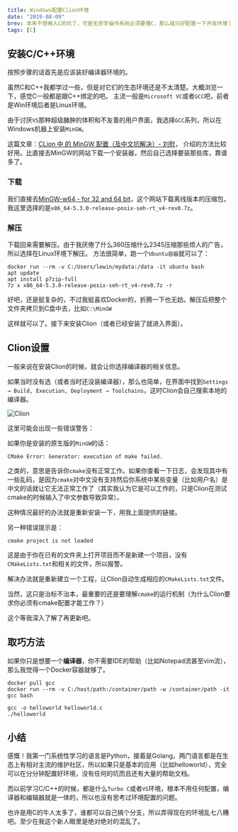```yaml lw-blog-meta
title: Windows配置Clion环境
date: "2019-08-09"
brev: 本来不想再入C的坑了，可是无奈学操作系统必须要懂C，那么就只好配置一下开发环境了。借鉴以往的经验，决定继续充分利用IDE的强大功能来帮助学习。
tags: [C]
```


## 安装C/C++环境

按照步骤的话首先是应该装好编译器环境的。

虽然C和C++我都学过一些，但是对它们的生态环境还是不太清楚。大概浏览一下，感觉C一般都是跟C++绑定的吧。
主流一般是`Microsoft VC`或者`GCC`吧，前者是Win环境后者是Linux环境。

由于讨厌`VS`那种超级臃肿的体积和不友善的用户界面，我选择`GCC`系列，所以在Windows机器上安装`MinGW`。

这篇文章：[CLion 中 的 MinGW 配置（及中文坑解决）- 刘慰](https://zhuanlan.zhihu.com/p/43680621)，
介绍的方法比较好用。比直接去MinGW的网站下载一个安装器，然后自己选择要装那些库，靠谱多了。

### 下载

我们直接去[MinGW-w64 - for 32 and 64 bit](https://sourceforge.net/projects/mingw-w64/files/Toolchains%20targetting%20Win64/Personal%20Builds/mingw-builds/5.3.0/threads-posix/seh/)，这个网站下载离线版本的压缩包，我这里选择的是`x86_64-5.3.0-release-posix-seh-rt_v4-rev0.7z`。

### 解压

下载回来需要解压。由于我厌倦了什么360压缩什么2345压缩那些烦人的广告，所以选择在Linux环境下解压。
方法很简单，跑一个`Ubuntu容器`就可以了：

```shell-session
docker run --rm -v C:/Users/lewin/mydata:/data -it ubuntu bash
apt update
apt install p7zip-full
7z x x86_64-5.3.0-release-posix-seh-rt_v4-rev0.7z -r
```

好吧，还是挺复杂的，不过我挺喜欢Docker的，折腾一下也无妨。解压后把整个文件夹拷贝到C盘中去，比如`C:\MinGW`

这样就可以了。接下来安装Clion（或者已经安装了就进入界面）。

## Clion设置

一般来说在安装Clion的时候，就会让你选择编译器的相关信息。

如果当时没有选（或者当时还没装编译器），那么也简单，在界面中找到`Settings → Build, Execution, Deployment → Toolchains`，这时Clion会自己搜索本地的编译器。

![Clion](../../tech-blog-pic/2019/2019-08-10-Clion.png)

这里可能会出现一些错误警告：

如果你是安装的原生版的`MinGW`的话：

```text
CMake Error: Generator: execution of make failed.
```

之类的，意思是告诉你`cmake`没有正常工作。如果你查看一下日志，会发现其中有一些乱码，是因为`cmake`对中文没有支持然后你系统中某些变量（比如用户名）是中文的话就让它无法正常工作了（其实我认为它是可以工作的，只是Clion在测试cmake的时候输入了中文参数导致异常）。

这种情况最好的办法就是重新安装一下，用我上面提供的链接。

另一种错误提示是：

```text
cmake project is not loaded
```

这是由于你在已有的文件夹上打开项目而不是新建一个项目，没有`CMakeLists.txt`和相关的文件，所以报警。

解决办法就是重新建立一个工程，让Clion自动生成相应的`CMakeLists.txt`文件。

当然，这只是治标不治本，最重要的还是要理解`cmake`的运行机制（为什么Clion要求你必须有cmake配置才能工作？）

这个等我深入了解了再更新吧。

## 取巧方法

如果你只是想要一个**编译器**，你不需要IDE的帮助（比如Notepad流甚至vim流），那么我觉得一个Docker容器就够了。

```shell-session
docker pull gcc
docker run --rm -v C:/host/path:/container/path -w /container/path -it gcc bash

gcc -o helloworld helloworld.c
./helloworld
```

## 小结

感慨！我第一门系统性学习的语言是Python，接着是Golang，两门语言都是在生态上有相对主流的维护社区，所以如果只是基本的应用（比如helloworld），完全可以在分分钟配置好环境，没有任何的坑而且还有大量的帮助文档。

而以前学习C/C++的时候，都是什么`Turbo C`或者`VS`环境，根本不用任何配置，编译器和编辑器就是一体的，所以也没有思考过环境配置的问题。

也许是用C的牛人太多了，谁都可以自己搞个分支，所以弄得现在的环境乱七八糟吧。至少在我这个新人眼里是绝对绝对的混乱了。
